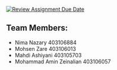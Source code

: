 [![Review Assignment Due Date](https://classroom.github.com/assets/deadline-readme-button-22041afd0340ce965d47ae6ef1cefeee28c7c493a6346c4f15d667ab976d596c.svg)](https://classroom.github.com/a/iDQJgb-p)

## Team Members:
- Nima Nazary 403106884
- Mohsen Zare 403106013
- Mahdi Ashiyani 403105703
- Mohammad Amin Zeinalian 403106057
